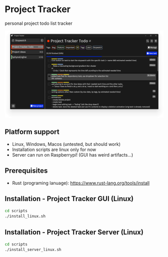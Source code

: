 # Project Tracker
personal project todo list tracker

![](Screenshot.png)

## Platform support
- Linux, Windows, Macos (untested, but should work)
- Installation scripts are linux only for now
- Server can run on Raspberrypi! (GUI has weird artifacts...)

## Prerequisites
- Rust (programing lanuage): https://www.rust-lang.org/tools/install

## Installation - Project Tracker GUI (Linux)
```bash
cd scripts
./install_linux.sh
```

## Installation - Project Tracker Server (Linux)
```bash
cd scripts
./install_server_linux.sh
```